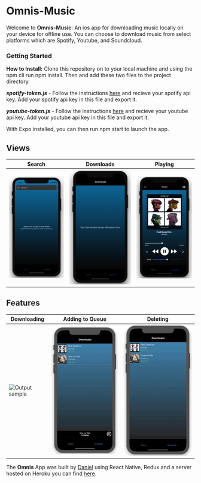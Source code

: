# Omnis-Music

Welcome to **Omnis-Music**: An ios app for downloading music locally on your device for offline use. You can choose to download music from select platforms which are Spotify, Youtube, and Soundcloud.

### Getting Started
**How to Install:** Clone this repository on to your local machine and using the npm cli run npm install. Then and add these two files to the project directory.

***spotify-token.js*** - Follow the instructions [here](https://developer.spotify.com/documentation/web-api/quick-start/) and recieve your spotify api key. Add your spotify api key in this file and export it.


***youtube-token.js*** - Follow the instructions [here](https://console.developers.google.com/apis/) and recieve your youtube api key. Add your youtube api key in this file and export it.

With Expo installed, you can then run npm start to launch the app.


## Views

|     Search    |   Downloads   |   Playing   
| ------------------------- |:-----------------------:|:-----------------------:|
| ![Output sample](https://github.com/dan2298/Omnis-Music/blob/master/resources/Omnis-searchScreen.png)|![Output sample](https://github.com/dan2298/Omnis-Music/blob/master/resources/Omnis-downloadScreen.png)| ![Output sample](https://github.com/dan2298/Omnis-Music/blob/master/resources/Omnis-playingScreen.png)|

## Features

|     Downloading    |   Adding to Queue   |   Deleting   
| ------------------------- |:-----------------------:|:-----------------------:|
| ![Output sample](https://github.com/dan2298/Omnis-Music/blob/master/resources/Omnis_download.gif)|![Output sample](https://github.com/dan2298/Omnis-Music/blob/master/resources/Omnis_addQueue.gif)| ![Output sample](https://github.com/dan2298/Omnis-Music/blob/master/resources/Omnis_delete.gif)|

The **Omnis** App was built by [Daniel](https://github.com/dan2298) using React Native, Redux and a server hosted on Heroku you can find [here](https://github.com/dan2298/Omnis-Server-py).